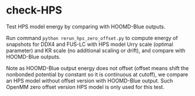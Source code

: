 # check-HPS

Test HPS model energy by comparing with HOOMD-Blue outputs. 

Run command `python rerun_hps_zero_offset.py` to compute energy of snapshots for DDX4 and FUS-LC with HPS model Urry scale (optimal parameter) and KR scale (no additional scaling or drift), and compare with HOOMD-Blue outputs. 

Note as HOOMD-Blue output energy does not offset (offset means shift the nonbonded potential by constant so it is continuous at cutoff), we compare an HPS model without offset version with HOOMD-Blue output. Such OpenMM zero offset version HPS model is only used for this test. 

